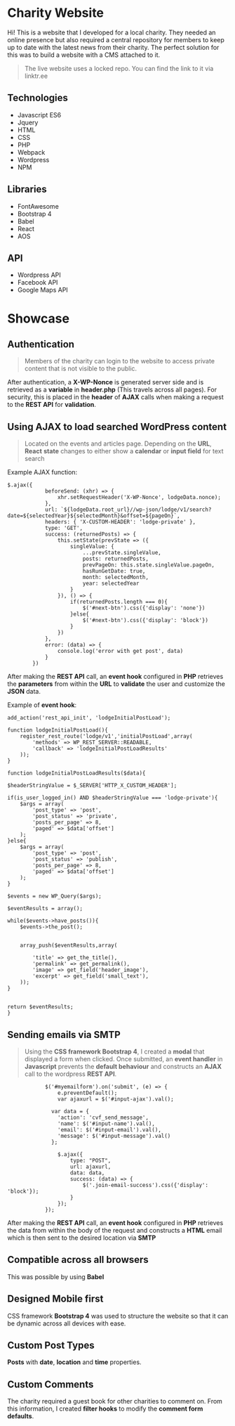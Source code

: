 # Charity Website

Hi! This is a website that I developed for a local charity. They needed an online presence but also required a central repository for members to keep up to date with the latest news from their charity. The perfect solution for this was to build a website with a CMS attached to it. 

>The live website uses a locked repo. You can find the link to it via linktr.ee

## Technologies

 - Javascript ES6
 - Jquery
 - HTML
 - CSS
 - PHP
 - Webpack
 - Wordpress
 - NPM

## Libraries

 - FontAwesome
 - Bootstrap 4
 - Babel
 - React
 - AOS

## API

 - Wordpress API
 - Facebook API
 - Google Maps API

# Showcase
## **Authentication**

> Members of the charity can login to the website to access private
> content that is not visible to the public.

After authentication, a **X-WP-Nonce** is generated server side and is retrieved as a **variable** in **header.php** (This travels across all pages). For security, this is placed in the **header** of **AJAX** calls when making a request to the **REST API** for **validation**.

## Using **AJAX** to load searched WordPress content

> Located on the events and articles page. Depending on the **URL**, **React** **state** changes to either show a **calendar** or **input field** for text search

Example AJAX function:

    $.ajax({
                beforeSend: (xhr) => {
                    xhr.setRequestHeader('X-WP-Nonce', lodgeData.nonce);
                },
                url: `${lodgeData.root_url}//wp-json/lodge/v1/search?date=${selectedYear}${selectedMonth}&offset=${pageOn}`,
                headers: { 'X-CUSTOM-HEADER': 'lodge-private' },
                type: 'GET',
                success: (returnedPosts) => {
                    this.setState(prevState => ({
                        singleValue: {
                            ...prevState.singleValue,
                            posts: returnedPosts,
                            prevPageOn: this.state.singleValue.pageOn,
                            hasRunGetDate: true,
                            month: selectedMonth,
                            year: selectedYear
                        }
                    }), () => {
                        if(returnedPosts.length === 0){
                            $('#next-btn').css({'display': 'none'})
                        }else{
                            $('#next-btn').css({'display': 'block'})
                        }
                    })
                },
                error: (data) => {
                    console.log('error with get post', data)
                }
            })
After making the **REST API** call, an **event hook** configured in **PHP** retrieves the **parameters** from within the **URL** to **validate** the user and customize the **JSON** data.

Example of **event hook**:

    add_action('rest_api_init', 'lodgeInitialPostLoad');

    function lodgeInitialPostLoad(){
        register_rest_route('lodge/v1','initialPostLoad',array(
            'methods' => WP_REST_SERVER::READABLE,
            'callback' => 'lodgeInitialPostLoadResults'
        ));
    }
    
    function lodgeInitialPostLoadResults($data){

	$headerStringValue = $_SERVER['HTTP_X_CUSTOM_HEADER'];

	if(is_user_logged_in() AND $headerStringValue === 'lodge-private'){
		$args = array(
			'post_type' => 'post',
            'post_status' => 'private',
            'posts_per_page' => 8,
            'paged' => $data['offset']
		);
	}else{
		$args = array(
			'post_type' => 'post',
            'post_status' => 'publish',
            'posts_per_page' => 8,
            'paged' => $data['offset']
		);
	}

    $events = new WP_Query($args);

    $eventResults = array();

    while($events->have_posts()){
        $events->the_post();


        array_push($eventResults,array(
            
            'title' => get_the_title(),
            'permalink' => get_permalink(),
            'image' => get_field('header_image'),
            'excerpt' => get_field('small_text'),
        ));
    }
    

    return $eventResults;
    }



## **Sending emails via SMTP**

> Using the **CSS framework Bootstrap 4**, I created a **modal** that
> displayed a form when clicked. Once submitted, an **event handler** in
> **Javascript** prevents the **default behaviour** and constructs an **AJAX** call to the wordpress **REST API**.


                $('#myemailform').on('submit', (e) => {
                    e.preventDefault();
                    var ajaxurl = $('#input-ajax').val();

                  var data = {
	                'action': 'cvf_send_message',
	                'name': $('#input-name').val(),
	                'email': $('#input-email').val(),
	                'message': $('#input-message').val()
                  };

                    $.ajax({
                        type: "POST",
                        url: ajaxurl,
                        data: data,
                        success: (data) => {
                            $('.join-email-success').css({'display': 'block'});
                        }
                    });
                });



After making the **REST API** call, an **event hook** configured in **PHP** retrieves the data from within the body of the request and constructs a **HTML** email which is then sent to the desired location via **SMTP**

## **Compatible across all browsers**
This was possible by using **Babel**
## **Designed Mobile first**
CSS framework **Bootstrap 4** was used to structure the website so that it can be dynamic across all devices with ease.
## **Custom Post Types**
**Posts** with **date**, **location** and **time** properties.

## **Custom Comments**
The charity required a guest book for other charities to comment on. From this information, I created **filter hooks** to modify the **comment form defaults**.

 

```
